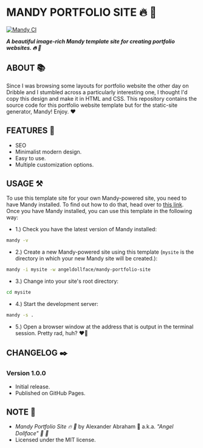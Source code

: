 # MANDY PORTFOLIO SITE :fire: :nail_care:

[![Mandy CI](https://github.com/angeldollface/mandy-portfolio-site/actions/workflows/main.yml/badge.svg)](https://github.com/angeldollface/mandy-portfolio-site/actions/workflows/main.yml)

***A beautiful image-rich Mandy template site for creating portfolio websites. :fire: :nail_care:***

## ABOUT :books:

Since I was browsing some layouts for portfolio website the other day on Dribble and I stumbled across a particularly interesting one, I thought I'd copy this design and make it in HTML and CSS. This repository contains the source code for this portfolio website template but for the static-site generator, Mandy! Enjoy. :heart:

## FEATURES :test_tube:

- SEO 
- Minimalist modern design.
- Easy to use.
- Multiple customization options.

## USAGE :hammer_and_pick:

To use this template site for your own Mandy-powered site, you need to have Mandy installed. To find out how to do that, head over to [this link](https://github.com/angeldollface/mandy). Once you have Mandy installed, you can use this template in the following way:

- 1.) Check you have the latest version of Mandy installed:

```bash
mandy -v
```

- 2.) Create a new Mandy-powered site using this template (`mysite` is the directory in which your new Mandy site will be created.):

```bash
mandy -i mysite -w angeldollface/mandy-portfolio-site
```

- 3.) Change into your site's root directory:

```bash
cd mysite
````

- 4.) Start the development server:

```bash
mandy -s .
```

- 5.) Open a browser window at the address that is output in the terminal session. Pretty rad, huh? :heart_on_fire:

## CHANGELOG :black_nib:

### Version 1.0.0

- Initial release.
- Published on GitHub Pages.

## NOTE :scroll:

- *Mandy Portfolio Site :fire: :nail_care:* by Alexander Abraham :black_heart: a.k.a. *"Angel Dollface" :dolls: :ribbon:*
- Licensed under the MIT license.
